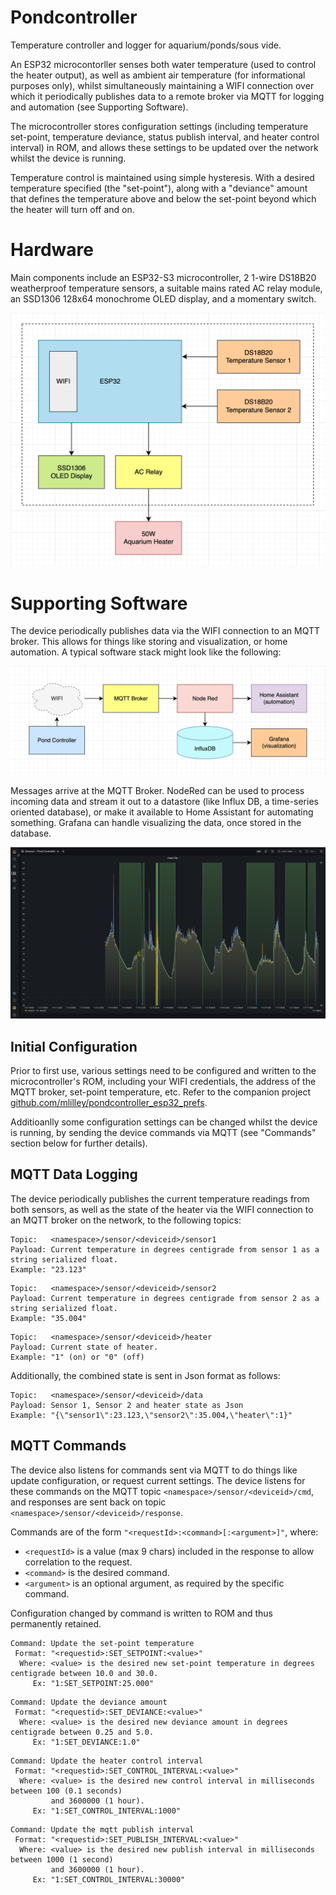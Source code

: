 # Pondcontroller

Temperature controller and logger for aquarium/ponds/sous vide.

An ESP32 microcontorller senses both water temperature (used to control the heater output), as well as ambient air temperature (for informational purposes only), whilst simultaneously maintaining a WIFI connection over which it periodically publishes data to a remote broker via MQTT for logging and automation (see Supporting Software).

The microcontroller stores configuration settings (including temperature set-point, temperature deviance, status publish interval, and heater control interval) in ROM, and allows these settings to be updated over the network whilst the device is running.

Temperature control is maintained using simple hysteresis.  With a desired temperature specified (the "set-point"), along with a "deviance" amount that defines the temperature above and below the set-point beyond which the heater will turn off and on.


# Hardware

Main components include an ESP32-S3 microcontroller, 2 1-wire DS18B20 weatherproof temperature sensors, a suitable mains rated AC relay module, an SSD1306 128x64 monochrome OLED display, and a momentary switch.

![hardware block diagram](misc/hardware-block.png "Hardware Block Diagram")


# Supporting Software

The device periodically publishes data via the WIFI connection to an MQTT broker.  This allows for things like storing and visualization, or home automation.  A typical software stack might look like the following:

![supporting software](misc/supporting-software.png "Supporting Software")

Messages arrive at the MQTT Broker.  NodeRed can be used to process incoming data and stream it out to a datastore (like Influx DB, a time-series oriented database), or make it available to Home Assistant for automating something.  Grafana can handle visualizing the data, once stored in the database.

![grafana visualization](misc/grafana-visualization.png "Grafana Visualization")



## Initial Configuration

Prior to first use, various settings need to be configured and written to the microcontroller's ROM, including your WIFI credentials, the address of the MQTT broker, set-point temperature, etc. Refer to the companion project [github.com/mlilley/pondcontroller_esp32_prefs](https://github.com/mlilley/pondcontroller_esp32_prefs).

Additioanlly some configuration settings can be changed whilst the device is running, by sending the device commands via MQTT (see "Commands" section below for further details).


## MQTT Data Logging

The device periodically publishes the current temperature readings from both sensors, as well as the state of the heater via the WIFI connection to an MQTT broker on the network, to the following topics:

```
Topic:   <namespace>/sensor/<deviceid>/sensor1
Payload: Current temperature in degrees centigrade from sensor 1 as a string serialized float.
Example: "23.123"
```

```
Topic:   <namespace>/sensor/<deviceid>/sensor2
Payload: Current temperature in degrees centigrade from sensor 2 as a string serialized float.
Example: "35.004"
```

```
Topic:   <namespace>/sensor/<deviceid>/heater
Payload: Current state of heater.
Example: "1" (on) or "0" (off)
```

Additionally, the combined state is sent in Json format as follows:

```
Topic:   <namespace>/sensor/<deviceid>/data
Payload: Sensor 1, Sensor 2 and heater state as Json
Example: "{\"sensor1\":23.123,\"sensor2\":35.004,\"heater\":1}"
```

## MQTT Commands 

The device also listens for commands sent via MQTT to do things like update configuration, or request current settings.  The device listens for these commands on the MQTT topic `<namespace>/sensor/<deviceid>/cmd`, and responses are sent back on topic `<namespace>/sensor/<deviceid>/response`.

Commands are of the form `"<requestId>:<command>[:<argument>]"`, where:
* `<requestId>` is a value (max 9 chars) included in the response to allow correlation to the request.
* `<command>` is the desired command.
* `<argument>` is an optional argument, as required by the specific command.

Configuration changed by command is written to ROM and thus permanently retained.

```
Command: Update the set-point temperature
 Format: "<requestid>:SET_SETPOINT:<value>"
  Where: <value> is the desired new set-point temperature in degrees centigrade between 10.0 and 30.0.
     Ex: "1:SET_SETPOINT:25.000"
```

```
Command: Update the deviance amount
 Format: "<requestid>:SET_DEVIANCE:<value>"
  Where: <value> is the desired new deviance amount in degrees centigrade between 0.25 and 5.0.
     Ex: "1:SET_DEVIANCE:1.0"
```

```
Command: Update the heater control interval
 Format: "<requestid>:SET_CONTROL_INTERVAL:<value>"
  Where: <value> is the desired new control interval in milliseconds between 100 (0.1 seconds) 
         and 3600000 (1 hour).
     Ex: "1:SET_CONTROL_INTERVAL:1000"
```

```
Command: Update the mqtt publish interval
 Format: "<requestid>:SET_PUBLISH_INTERVAL:<value>"
  Where: <value> is the desired new publish interval in milliseconds between 1000 (1 second) 
         and 3600000 (1 hour).
     Ex: "1:SET_CONTROL_INTERVAL:30000"
```   







